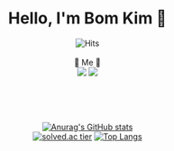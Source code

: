 <div align=center><h1> Hello, I'm Bom Kim 🌱 </h1></div>

<div align="center">
  
  
  
  ![Hits](https://hits.seeyoufarm.com/api/count/incr/badge.svg?url=https%3A%2F%2Fgithub.com%2Fb0m313&count_bg=%23B3D39A&title_bg=%23264418&icon=&icon_color=%23E7E7E7&title=%F0%9F%8C%B1&edge_flat=false) 
  <br> <br>
  🌼 Me 🌼 <br>
  <a href="https://www.instagram.com/b0m313_/"><img src="https://img.shields.io/badge/Instagram-white?style=flat&logo=Instagram&logoColor=pink}"/></a>
  <a href="mailto:13.spring.03@gmail.com"><img src="https://img.shields.io/badge/Mail-white?style=flat&logo=Gmail&logoColor=red}"/></a>

  
  <br>
  
  <br><br>
  [![Anurag's GitHub stats](https://github-readme-stats.vercel.app/api?username=b0m313&show_icons=true&theme=vue-dark&count_private=true)](https://github.com/b0m313/github-readme-stats) <br>
   [![solved.ac tier](http://mazassumnida.wtf/api/v2/generate_badge?boj=zxx0313)](https://solved.ac/zxx0313) 
   [![Top Langs](https://github-readme-stats.vercel.app/api/top-langs/?username=b0m313&theme=vue-dark&private=true)](https://github.com/anuraghazra/github-readme-stats)

</div>

 
